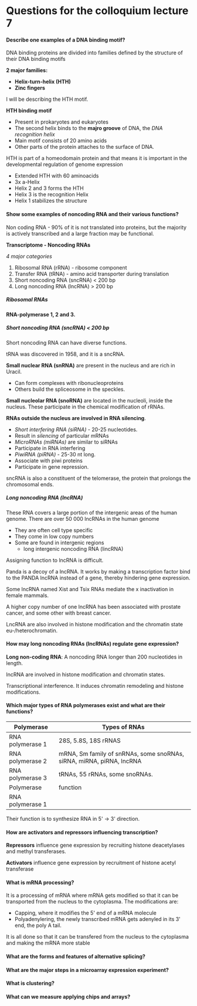 # Questions for the colloquium lecture 7



#### Describe one examples of a DNA binding motif?

DNA binding proteins are divided into families defined by the structure of their DNA binding motifs

**2 major families:**

- **Helix-turn-helix (HTH)**
- **Zinc fingers**

I will be describing the HTH motif.

**HTH binding motif**

- Present in prokaryotes and eukaryotes
- The second helix binds to the **majro groove** of DNA, the *DNA recognition helix*
- Main motif consists of 20 amino acids
- Other parts of the protein attaches to the surface of DNA.

HTH is part of a homeodomain protein and that means it is important in the developmental regulation of genome expression

- Extended HTH with 60 aminoacids
- 3x a-Helix
- Helix 2 and 3 forms the HTH
- Helix 3 is the recognition Helix
- Helix 1 stabilizes the structure

#### Show some examples of noncoding RNA and their various functions?

Non coding RNA - 90% of it is not translated into proteins, but the majority is actively transcribed and a large fraction may be functional.

**Transcriptome - Noncoding RNAs**

*4 major categories*

1. Ribosomal RNA (rRNA) - ribosome component
2. Transfer RNA (tRNA) - amino acid transporter during translation
3. Short noncoding RNA (sncRNA) < 200 bp
4. Long noncoding RNA (lncRNA) > 200 bp

##### Ribosomal RNAs

**RNA-polymerase 1, 2 and 3.**


##### **Short noncoding RNA (sncRNA) < 200 bp**
Short noncoding RNA can have diverse functions.

tRNA was discovered in 1958, and it is a sncRNA.

**Small nuclear RNA (snRNA)** are present in the nucleus and are rich in Uracil.
- Can form complexes with ribonucleoproteins
- Others build the spliceosome in the speckles.

**Small nucleolar RNA (snoRNA)** are located in the nucleoli, inside the nucleus.
These participate in the chemical modification of rRNAs.

**RNAs outside the nucleus are involved in RNA silencing**.

- *Short interfering RNA (siRNA)* - 20-25 nucleotides.
- Result in *silencing* of particular mRNAs
- *MicroRNAs (miRNAs)* are similar to siRNAs
- Participate in RNA interfering
- *PiwiRNA (piRNA)* - 25-30 nt long.
- Associate with piwi proteins
- Participate in gene repression.

sncRNA is also a constituent of the telomerase, the protein that prolongs the chromosomal ends.

##### Long noncoding RNA (lncRNA)

These RNA covers a large portion of the intergenic areas of the human genome.
There are over 50 000 lncRNAs in the human genome
- They are often cell type specific
- They come in low copy numbers
- Some are found in intergenic regions
  - long intergenic noncoding RNA (lincRNA)

Assigning function to lncRNA is difficult.

Panda is a decoy of a lncRNA. It works by making a transcription factor bind to the PANDA lncRNA instead of a gene, thereby hindering gene expression.

Some lncRNA named Xist and Tsix RNAs mediate the x inactivation in female mammals.

A higher copy number of one lncRNA has been associated with prostate cancer, and some other with breast cancer.

LncRNA are also involved in histone modification and the chromatin state eu-/heterochromatin.




#### How may long noncoding RNAs (lncRNAs) regulate gene expression?

**Long non-coding RNA**: A noncoding RNA longer than 200 nucleotides in length.

lncRNA are involved in histone modification and chromatin states.

Transcriptional interference. It induces chromatin remodeling and histone modifications.

#### Which major types of RNA polymerases exist and what are their functions?

Polymerase | Types of RNAs
--- | ----
RNA polymerase 1 | 28S, 5.8S, 18S rRNAS
RNA polymerase 2 | mRNA, Sm family of snRNAs, some snoRNAs, siRNA, miRNA, piRNA, lncRNA
RNA polymerase 3 | tRNAs, 55 rRNAs, some snoRNAs.
Polymerase | function
RNA polymerase 1 |

Their function is to synthesize RNA in 5' -> 3' direction.

#### How are activators and repressors influencing transcription?

**Repressors** influence gene expression by recruiting histone deacetylases and methyl transferases.

**Activators** influence gene expression by recruitment of histone acetyl transferase


#### What is mRNA processing?

It is a processing of mRNA where mRNA gets modified so that it can be transported from the nucleus to the cytoplasma. The modifications are:

- Capping, where it modifies the 5' end of a mRNA molecule
- Polyadenylering, the newly transcribed mRNA gets adenyled in its 3' end, the poly A tail.

It is all done so that it can be transfered from the nucleus to the cytoplasma and making the mRNA more stable

#### What are the forms and features of alternative splicing?



#### What are the major steps in a microarray expression experiment?



#### What is clustering?



#### What can we measure applying chips and arrays?
